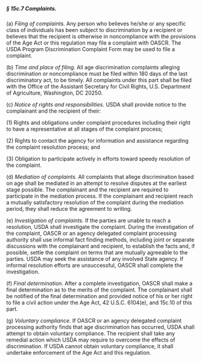 ##### § 15c.7 Complaints. #####

(a) *Filing of complaints.* Any person who believes he/she or any specific class of individuals has been subject to discrimination by a recipient or believes that the recipient is otherwise in noncompliance with the provisions of the Age Act or this regulation may file a complaint with OASCR. The USDA Program Discrimination Complaint Form may be used to file a complaint.

(b) *Time and place of filing.* All age discrimination complaints alleging discrimination or noncompliance must be filed within 180 days of the last discriminatory act, to be timely. All complaints under this part shall be filed with the Office of the Assistant Secretary for Civil Rights, U.S. Department of Agriculture, Washington, DC 20250.

(c) *Notice of rights and responsibilities.* USDA shall provide notice to the complainant and the recipient of their:

(1) Rights and obligations under complaint procedures including their right to have a representative at all stages of the complaint process;

(2) Rights to contact the agency for information and assistance regarding the complaint resolution process; and

(3) Obligation to participate actively in efforts toward speedy resolution of the complaint.

(d) *Mediation of complaints.* All complaints that allege discrimination based on age shall be mediated in an attempt to resolve disputes at the earliest stage possible. The complainant and the recipient are required to participate in the mediation process. If the complainant and recipient reach a mutually satisfactory resolution of the complaint during the mediation period, they shall reduce the agreement to writing.

(e) *Investigation of complaints.* If the parties are unable to reach a resolution, USDA shall investigate the complaint. During the investigation of the complaint, OASCR or an agency delegated complaint processing authority shall use informal fact finding methods, including joint or separate discussions with the complainant and recipient, to establish the facts and, if possible, settle the complaint on terms that are mutually agreeable to the parties. USDA may seek the assistance of any involved State agency. If informal resolution efforts are unsuccessful, OASCR shall complete the investigation.

(f) *Final determination.* After a complete investigation, OASCR shall make a final determination as to the merits of the complaint. The complainant shall be notified of the final determination and provided notice of his or her right to file a civil action under the Age Act, 42 U.S.C. 6104(e), and 15c.10 of this part.

(g) *Voluntary compliance.* If OASCR or an agency delegated complaint processing authority finds that age discrimination has occurred, USDA shall attempt to obtain voluntary compliance. The recipient shall take any remedial action which USDA may require to overcome the effects of discrimination. If USDA cannot obtain voluntary compliance, it shall undertake enforcement of the Age Act and this regulation.